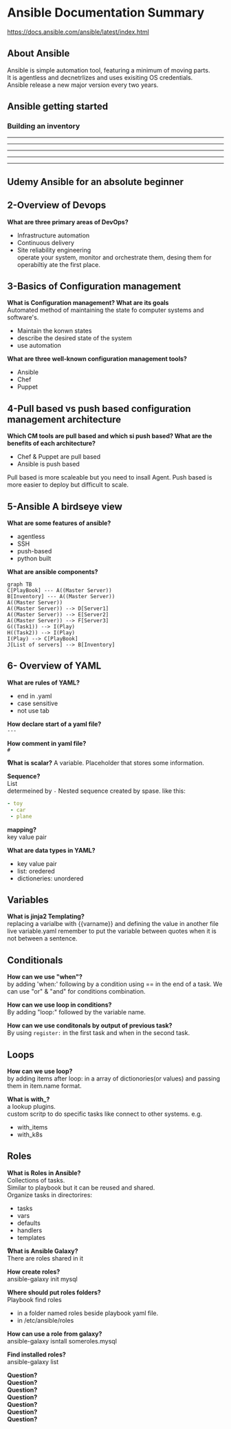 # Ansible Documentation Summary

<https://docs.ansible.com/ansible/latest/index.html>

## About Ansible

Ansible is simple automation tool, featuring a minimum of moving parts.  
It is agentless and decnetrlizes and uses exisiting OS credentials.  
Ansible release a new major version every two years.

## Ansible getting started

### Building an inventory


***
***
***
***
***
## Udemy Ansible for an absolute beginner
## 2-Overview of Devops

**What are three primary areas of DevOps?**

* Infrastructure automation
* Continuous delivery
* Site reliability engineering  
operate your system, monitor and orchestrate them, desing them for operabiltiy ate the first place.

## 3-Basics of Configuration management

**What is Configuration management? What are its goals**  
Automated method of maintaining the state fo computer systems and software's.

* Maintain the konwn states
* describe the desired state of the system
* use automation

**What are three well-known configuration management tools?**

* Ansible
* Chef
* Puppet

## 4-Pull based vs push based configuration management architecture

**Which CM tools are pull based and which si push based? What are the benefits of each architecture?**

* Chef & Puppet are pull based
* Ansible is push based

Pull based is more scaleable but you need to insall Agent.
Push based is more easier to deploy but difficult to scale.

## 5-Ansible A birdseye view

**What are some features of ansible?**

* agentless
* SSH
* push-based
* python built

**What are ansible components?**

```mermaid
graph TB
C[PlayBook] --- A((Master Server))
B[Inventory] --- A((Master Server))
A((Master Server)) 
A((Master Server)) --> D[Server1]
A((Master Server)) --> E[Server2]
A((Master Server)) --> F[Server3]
G((Task1)) --> I(Play) 
H((Task2)) --> I(Play) 
I(Play) --> C[PlayBook]
J[List of servers] --> B[Inventory]
```

## 6- Overview of YAML

**What are rules of YAML?**

* end in .yaml
* case sensitive
* not use tab

**How declare start of a yaml file?**  
`---`

**How comment in yaml file?**  
`#`  

**ٌWhat is scalar?**
A variable. Placeholder that stores some information.

**Sequence?**  
List  
determeined by `-`
Nested sequence created by spase. like this:

```yaml
- toy
 - car
 - plane
```

**mapping?**  
key value pair

**What are data types in YAML?**

* key value pair
* list: oredered
* dictioneries: unordered
  
## Variables

**What is jinja2 Templating?**  
replacing a varialbe with {{varname}} and defining the value in another file live variable.yaml
remember to put the variable between quotes when it is not between a sentence.

## Conditionals

**How can we use "when"?**  
by adding 'when:' following by a condition using == in the end of a task.
We can use "or" & "and" for conditions combination.

**How can we use loop in conditions?**  
By adding "loop:" followed by the variable name.

**How can we use conditonals by output of previous task?**  
By using `register:` in the first task and when in the second task.

## Loops

**How can we use loop?**  
by adding items after loop: in a array of dictionories(or values) and passing them in item.name format.  

**What is with_?**  
a lookup plugins.  
custom scritp to do specific tasks like connect to other systems.
e.g.

* with_items
* with_k8s

## Roles

**What is Roles in Ansible?**  
Collections of tasks.  
Similar to playbook but it can be reused and shared.  
Organize tasks in directorires:

* tasks  
* vars  
* defaults  
* handlers  
* templates  

**ٌWhat is Ansible Galaxy?**  
There are roles shared in it

**How create roles?**  
ansible-galaxy init mysql

**Where should put roles folders?**  
Playbook find roles

* in a folder named roles beside playbook yaml file.  
* in /etc/ansible/roles

**How can use a role from galaxy?**  
ansible-galaxy isntall someroles.mysql

**Find installed roles?**  
ansible-galaxy list

**Question?**  
**Question?**  
**Question?**  
**Question?**  
**Question?**  
**Question?**  
**Question?**  
